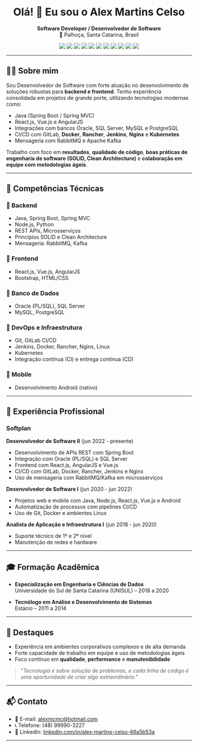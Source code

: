<h1 align="center">Olá! 👋 Eu sou o Alex Martins Celso</h1>

<p align="center">
  <strong>Software Developer / Desenvolvedor de Software</strong><br/>
  📍 Palhoça, Santa Catarina, Brasil
</p>

<p align="center">
  <img src="https://img.shields.io/badge/Java-%23ED8B00.svg?style=for-the-badge&logo=openjdk&logoColor=white"/>
  <img src="https://img.shields.io/badge/Spring_Boot-6DB33F.svg?style=for-the-badge&logo=springboot&logoColor=white"/>
  <img src="https://img.shields.io/badge/React-20232A?style=for-the-badge&logo=react&logoColor=61DAFB"/>
  <img src="https://img.shields.io/badge/Vue.js-35495E?style=for-the-badge&logo=vue.js&logoColor=4FC08D"/>
  <img src="https://img.shields.io/badge/AngularJS-E23237?style=for-the-badge&logo=angularjs&logoColor=white"/>
  <img src="https://img.shields.io/badge/RabbitMQ-FF6600.svg?style=for-the-badge&logo=rabbitmq&logoColor=white"/>
  <img src="https://img.shields.io/badge/Kafka-231F20.svg?style=for-the-badge&logo=apachekafka&logoColor=white"/>
  <img src="https://img.shields.io/badge/Docker-2496ED.svg?style=for-the-badge&logo=docker&logoColor=white"/>
  <img src="https://img.shields.io/badge/Kubernetes-326CE5.svg?style=for-the-badge&logo=kubernetes&logoColor=white"/>
  <img src="https://img.shields.io/badge/GitLab CI/CD-FCA121.svg?style=for-the-badge&logo=gitlab&logoColor=white"/>
  <img src="https://img.shields.io/badge/Rancher-0075A8?style=for-the-badge&logo=rancher&logoColor=white"/>
</p>

---

## 👨‍💻 Sobre mim

Sou Desenvolvedor de Software com forte atuação no desenvolvimento de soluções robustas para **backend e frontend**. Tenho experiência consolidada em projetos de grande porte, utilizando tecnologias modernas como:

- Java (Spring Boot / Spring MVC)  
- React.js, Vue.js e AngularJS  
- Integrações com bancos Oracle, SQL Server, MySQL e PostgreSQL  
- CI/CD com GitLab, **Docker**, **Rancher**, **Jenkins**, **Nginx** e **Kubernetes**  
- Mensageria com RabbitMQ e Apache Kafka

Trabalho com foco em **resultados**, **qualidade de código**, **boas práticas de engenharia de software (SOLID, Clean Architecture)** e **colaboração em equipe com metodologias ágeis**.

---

## 🧠 Competências Técnicas

### 🔹 Backend
- Java, Spring Boot, Spring MVC
- Node.js, Python
- REST APIs, Microsserviços
- Princípios SOLID e Clean Architecture
- Mensageria: RabbitMQ, Kafka

### 🔹 Frontend
- React.js, Vue.js, AngularJS
- Bootstrap, HTML/CSS

### 🔹 Banco de Dados
- Oracle (PL/SQL), SQL Server
- MySQL, PostgreSQL

### 🔹 DevOps e Infraestrutura
- Git, GitLab CI/CD
- Jenkins, Docker, Rancher, Nginx, Linux
- Kubernetes
- Integração contínua (CI) e entrega contínua (CD)

### 🔹 Mobile
- Desenvolvimento Android (nativo)

---

## 💼 Experiência Profissional

### Softplan

**Desenvolvedor de Software II** (jun 2022 - presente)  
- Desenvolvimento de APIs REST com Spring Boot  
- Integração com Oracle (PL/SQL) e SQL Server  
- Frontend com React.js, AngularJS e Vue.js  
- CI/CD com GitLab, Docker, Rancher, Jenkins e Nginx  
- Uso de mensageria com RabbitMQ/Kafka em microsserviços

**Desenvolvedor de Software I** (jun 2020 - jun 2022)  
- Projetos web e mobile com Java, Node.js, React.js, Vue.js e Android  
- Automatização de processos com pipelines CI/CD  
- Uso de Git, Docker e ambientes Linux

**Analista de Aplicação e Infraestrutura I** (jun 2018 - jun 2020)  
- Suporte técnico de 1º e 2º nível  
- Manutenção de redes e hardware

---

## 🎓 Formação Acadêmica

- **Especialização em Engenharia e Ciências de Dados**  
  Universidade do Sul de Santa Catarina (UNISUL) – 2018 a 2020

- **Tecnólogo em Análise e Desenvolvimento de Sistemas**  
  Estácio – 2011 a 2014

---

## 🌟 Destaques

- Experiência em ambientes corporativos complexos e de alta demanda  
- Forte capacidade de trabalho em equipe e uso de metodologias ágeis  
- Foco contínuo em **qualidade**, **performance** e **manutenibilidade**

> "_Tecnologia é sobre solução de problemas, e cada linha de código é uma oportunidade de criar algo extraordinário._"

---

## 📬 Contato

- 📧 E-mail: [alexmcmc@hotmail.com](mailto:alexmcmc@hotmail.com)  
- 📞 Telefone: (48) 99990-3227  
- 💼 LinkedIn: [linkedin.com/in/alex-martins-celso-66a5b53a](https://www.linkedin.com/in/alex-martins-celso-66a5b53a/)

---
